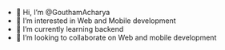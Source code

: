 - 👋 Hi, I’m @GouthamAcharya
- 👀 I’m interested in Web and Mobile development
- 🌱 I’m currently learning backend
- 💞️ I’m looking to collaborate on Web and mobile development

<!---
GouthamAcharya/GouthamAcharya is a ✨ special ✨ repository because its `README.md` (this file) appears on your GitHub profile.
You can click the Preview link to take a look at your changes.
--->
